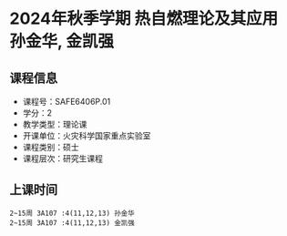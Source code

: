 # 2024年秋季学期 热自燃理论及其应用 孙金华, 金凯强






## 课程信息

- 课程号：SAFE6406P.01
- 学分：2
- 教学类型：理论课
- 开课单位：火灾科学国家重点实验室
- 课程类别：硕士
- 课程层次：研究生课程

## 上课时间

```
2~15周 3A107 :4(11,12,13) 孙金华
2~15周 3A107 :4(11,12,13) 金凯强
```

